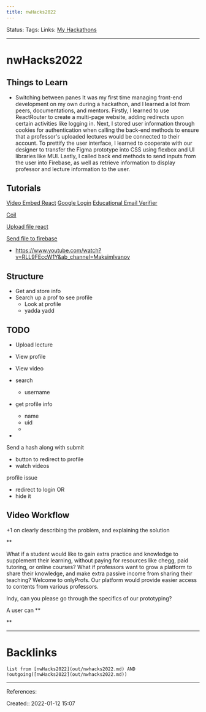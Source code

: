 ```yaml
---
title: nwHacks2022
---
```

Status: 
Tags: 
Links: [My Hackathons](out/my-hackathons.md)
___
# nwHacks2022
## Things to Learn
- Switching between panes
It was my first time managing front-end development on my own during a hackathon, and I learned a lot from peers, documentations, and mentors. Firstly, I learned to use ReactRouter to create a multi-page website, adding redirects upon certain activities like logging in. Next, I stored user information through cookies for authentication when calling the back-end methods to ensure that a professor's uploaded lectures would be connected to their account. To prettify the user interface, I learned to cooperate with our designer to transfer the Figma prototype into CSS using flexbox and UI libraries like MUI. Lastly, I called back end methods to send inputs from the user into Firebase, as well as retrieve information to display professor and lecture information to the user. 
## Tutorials
[Video Embed React](https://www.npmjs.com/package/video-react)
[Google Login](https://www.npmjs.com/package/react-google-login)
[Educational Email Verifier](https://dev.to/marvinschopf/how-to-verify-school-email-addresses-in-node-js-2675)

[Coil](https://developers.coil.com/resources)

[Upload file react](https://www.geeksforgeeks.org/file-uploading-in-react-js/)

[Send file to firebase](https://www.geeksforgeeks.org/how-to-upload-files-in-firebase-storage-using-reactjs/)
- https://www.youtube.com/watch?v=RLL9FEccW1Y&ab_channel=MaksimIvanov
## Structure
- Get and store info
- Search up a prof to see profile
	- Look at profile
	- yadda yadd

## TODO
- Upload lecture
- View profile
- View video

- search
	- username

- get profile info
	- name
	- uid
	- 
- 

Send a hash along with submit

- button to redirect to profile
- watch videos

profile issue
- redirect to login OR
- hide it

## Video Workflow
+1 on clearly describing the problem, and explaining the solution

**

What if a student would like to gain extra practice and knowledge to supplement their learning, without paying for resources like chegg, paid tutoring, or online courses? What if professors want to grow a platform to share their knowledge, and make extra passive income from sharing their teaching? Welcome to onlyProfs. Our platform would provide easier access to contents from various professors.

Indy, can you please go through the specifics of our prototyping?

A user can 
**

**
___
# Backlinks
```dataview
list from [nwHacks2022](out/nwhacks2022.md) AND !outgoing([nwHacks2022](out/nwhacks2022.md))
```
___
References:

Created:: 2022-01-12 15:07


